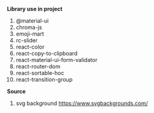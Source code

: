 **Library use in project**

1. @material-ui
2. chroma-js
3. emoji-mart
4. rc-slider
5. react-color
6. react-copy-to-clipboard
7. react-material-ui-form-validator
8. react-router-dom
9. react-sortable-hoc
10. react-transition-group

**Source**
1. svg background https://www.svgbackgrounds.com/
